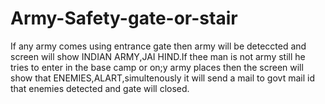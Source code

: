 # Army-Safety-gate-or-stair
If any army comes using entrance gate then army will be deteccted and screen will show INDIAN ARMY,JAI HIND.If thee man is not army still he tries to enter in the base camp or on;y army places then the screen will show that ENEMIES,ALART,simultenously it will send a mail to govt mail id that enemies detected and gate will closed.
